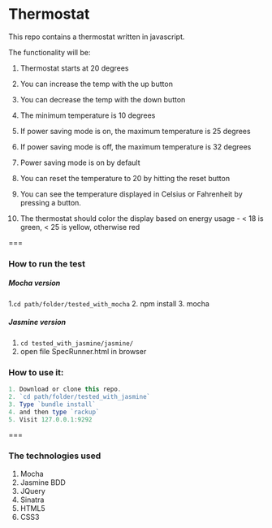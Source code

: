# Thermostat

This repo contains a thermostat written in javascript.

The functionality will be:

1. Thermostat starts at 20 degrees

2. You can increase the temp with the up button

3. You can decrease the temp with the down button

4. The minimum temperature is 10 degrees

5. If power saving mode is on, the maximum temperature is 25 degrees

6. If power saving mode is off, the maximum temperature is 32 degrees

7. Power saving mode is on by default

8. You can reset the temperature to 20 by hitting the reset button

9. You can see the temperature displayed in Celsius or Fahrenheit by pressing a button.

9. The thermostat should color the display based on energy usage - < 18 is green, < 25 is yellow, otherwise red

===

### How to run the test

##### Mocha version

1.`cd path/folder/tested_with_mocha`
2. npm install
3. mocha

##### Jasmine version

1. `cd tested_with_jasmine/jasmine/`
2.  open file SpecRunner.html in browser

### How to use it:

```javascript
1. Download or clone this repo.
2. `cd path/folder/tested_with_jasmine` 
3. Type `bundle install`
4. and then type `rackup`
5. Visit 127.0.0.1:9292
```
===

### The technologies used  

1. Mocha
1. Jasmine BDD
1. JQuery
1. Sinatra
1. HTML5 
1. CSS3
